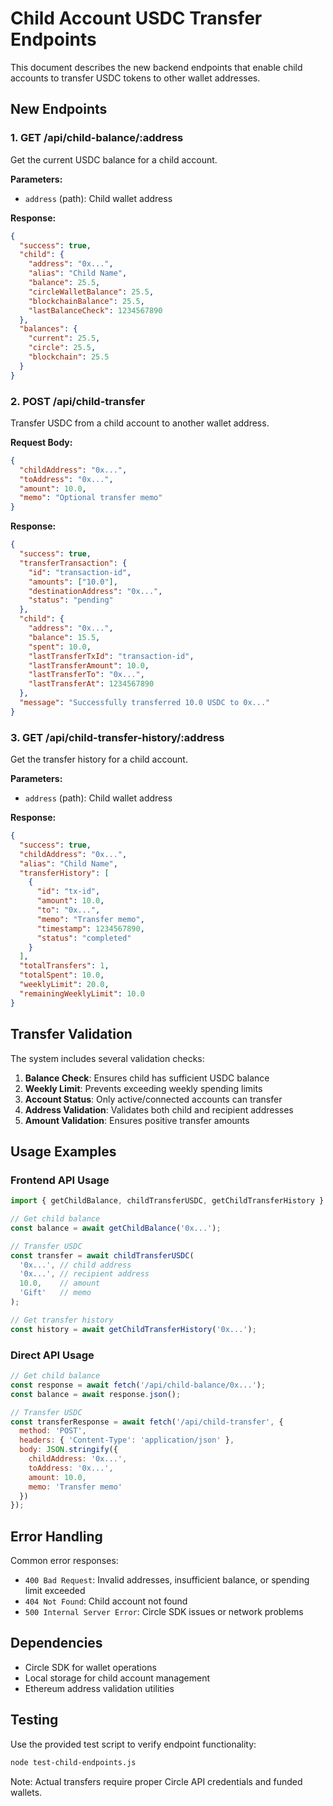 # Child Account USDC Transfer Endpoints

This document describes the new backend endpoints that enable child accounts to transfer USDC tokens to other wallet addresses.

## New Endpoints

### 1. GET /api/child-balance/:address
Get the current USDC balance for a child account.

**Parameters:**
- `address` (path): Child wallet address

**Response:**
```json
{
  "success": true,
  "child": {
    "address": "0x...",
    "alias": "Child Name",
    "balance": 25.5,
    "circleWalletBalance": 25.5,
    "blockchainBalance": 25.5,
    "lastBalanceCheck": 1234567890
  },
  "balances": {
    "current": 25.5,
    "circle": 25.5,
    "blockchain": 25.5
  }
}
```

### 2. POST /api/child-transfer
Transfer USDC from a child account to another wallet address.

**Request Body:**
```json
{
  "childAddress": "0x...",
  "toAddress": "0x...",
  "amount": 10.0,
  "memo": "Optional transfer memo"
}
```

**Response:**
```json
{
  "success": true,
  "transferTransaction": {
    "id": "transaction-id",
    "amounts": ["10.0"],
    "destinationAddress": "0x...",
    "status": "pending"
  },
  "child": {
    "address": "0x...",
    "balance": 15.5,
    "spent": 10.0,
    "lastTransferTxId": "transaction-id",
    "lastTransferAmount": 10.0,
    "lastTransferTo": "0x...",
    "lastTransferAt": 1234567890
  },
  "message": "Successfully transferred 10.0 USDC to 0x..."
}
```

### 3. GET /api/child-transfer-history/:address
Get the transfer history for a child account.

**Parameters:**
- `address` (path): Child wallet address

**Response:**
```json
{
  "success": true,
  "childAddress": "0x...",
  "alias": "Child Name",
  "transferHistory": [
    {
      "id": "tx-id",
      "amount": 10.0,
      "to": "0x...",
      "memo": "Transfer memo",
      "timestamp": 1234567890,
      "status": "completed"
    }
  ],
  "totalTransfers": 1,
  "totalSpent": 10.0,
  "weeklyLimit": 20.0,
  "remainingWeeklyLimit": 10.0
}
```

## Transfer Validation

The system includes several validation checks:

1. **Balance Check**: Ensures child has sufficient USDC balance
2. **Weekly Limit**: Prevents exceeding weekly spending limits
3. **Account Status**: Only active/connected accounts can transfer
4. **Address Validation**: Validates both child and recipient addresses
5. **Amount Validation**: Ensures positive transfer amounts

## Usage Examples

### Frontend API Usage

```typescript
import { getChildBalance, childTransferUSDC, getChildTransferHistory } from './utils/api';

// Get child balance
const balance = await getChildBalance('0x...');

// Transfer USDC
const transfer = await childTransferUSDC(
  '0x...', // child address
  '0x...', // recipient address
  10.0,    // amount
  'Gift'   // memo
);

// Get transfer history
const history = await getChildTransferHistory('0x...');
```

### Direct API Usage

```javascript
// Get child balance
const response = await fetch('/api/child-balance/0x...');
const balance = await response.json();

// Transfer USDC
const transferResponse = await fetch('/api/child-transfer', {
  method: 'POST',
  headers: { 'Content-Type': 'application/json' },
  body: JSON.stringify({
    childAddress: '0x...',
    toAddress: '0x...',
    amount: 10.0,
    memo: 'Transfer memo'
  })
});
```

## Error Handling

Common error responses:

- `400 Bad Request`: Invalid addresses, insufficient balance, or spending limit exceeded
- `404 Not Found`: Child account not found
- `500 Internal Server Error`: Circle SDK issues or network problems

## Dependencies

- Circle SDK for wallet operations
- Local storage for child account management
- Ethereum address validation utilities

## Testing

Use the provided test script to verify endpoint functionality:

```bash
node test-child-endpoints.js
```

Note: Actual transfers require proper Circle API credentials and funded wallets.
